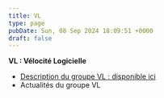 ```yaml
---
title: VL
type: page
pubDate: Sun, 08 Sep 2024 18:09:51 +0000
draft: false
---
```


**VL : Vélocité Logicielle**

  * [Description du groupe VL : disponible ici](https://gdr-gpl-2013-2024.imag.fr/Groupes/VL/Description.html)
  * Actualités du groupe VL


